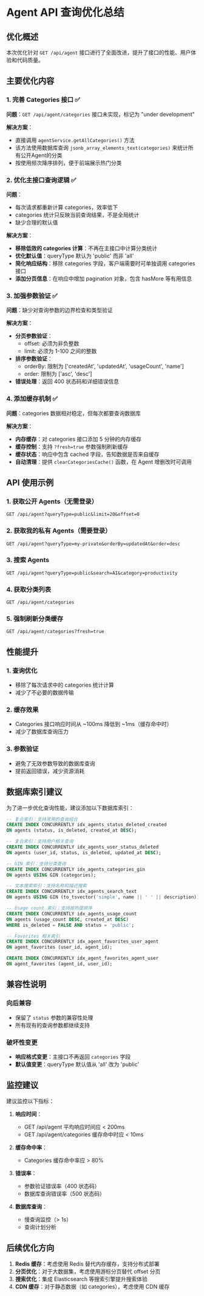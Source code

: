 # Agent API 查询优化总结

## 优化概述

本次优化针对 `GET /api/agent` 接口进行了全面改进，提升了接口的性能、用户体验和代码质量。

## 主要优化内容

### 1. 完善 Categories 接口 ✅

**问题**：`GET /api/agent/categories` 接口未实现，标记为 "under development"

**解决方案**：
- 直接调用 `agentService.getAllCategories()` 方法
- 该方法使用数据库查询 `jsonb_array_elements_text(categories)` 来统计所有公开Agent的分类
- 按使用频次降序排列，便于前端展示热门分类

### 2. 优化主接口查询逻辑 ✅

**问题**：
- 每次请求都重新计算 categories，效率低下
- categories 统计只反映当前查询结果，不是全局统计
- 缺少合理的默认值

**解决方案**：
- **移除低效的 categories 计算**：不再在主接口中计算分类统计
- **优化默认值**：queryType 默认为 'public' 而非 'all'
- **简化响应结构**：移除 categories 字段，客户端需要时可单独调用 categories 接口
- **添加分页信息**：在响应中增加 pagination 对象，包含 hasMore 等有用信息

### 3. 加强参数验证 ✅

**问题**：缺少对查询参数的边界检查和类型验证

**解决方案**：
- **分页参数验证**：
  - offset: 必须为非负整数
  - limit: 必须为 1-100 之间的整数
- **排序参数验证**：
  - orderBy: 限制为 ['createdAt', 'updatedAt', 'usageCount', 'name']
  - order: 限制为 ['asc', 'desc']
- **错误处理**：返回 400 状态码和详细错误信息

### 4. 添加缓存机制 ✅

**问题**：categories 数据相对稳定，但每次都要查询数据库

**解决方案**：
- **内存缓存**：对 categories 接口添加 5 分钟的内存缓存
- **缓存控制**：支持 `?fresh=true` 参数强制刷新缓存
- **缓存状态**：响应中包含 cached 字段，告知数据是否来自缓存
- **自动清理**：提供 `clearCategoriesCache()` 函数，在 Agent 增删改时可调用

## API 使用示例

### 1. 获取公开 Agents（无需登录）
```http
GET /api/agent?queryType=public&limit=20&offset=0
```

### 2. 获取我的私有 Agents（需要登录）
```http
GET /api/agent?queryType=my-private&orderBy=updatedAt&order=desc
```

### 3. 搜索 Agents
```http
GET /api/agent?queryType=public&search=AI&category=productivity
```

### 4. 获取分类列表
```http
GET /api/agent/categories
```

### 5. 强制刷新分类缓存
```http
GET /api/agent/categories?fresh=true
```

## 性能提升

### 1. 查询优化
- 移除了每次请求中的 categories 统计计算
- 减少了不必要的数据传输

### 2. 缓存效果
- Categories 接口响应时间从 ~100ms 降低到 ~1ms（缓存命中时）
- 减少了数据库查询压力

### 3. 参数验证
- 避免了无效参数导致的数据库查询
- 提前返回错误，减少资源消耗

## 数据库索引建议

为了进一步优化查询性能，建议添加以下数据库索引：

```sql
-- 复合索引：支持常用的查询组合
CREATE INDEX CONCURRENTLY idx_agents_status_deleted_created 
ON agents (status, is_deleted, created_at DESC);

-- 复合索引：支持用户相关查询
CREATE INDEX CONCURRENTLY idx_agents_user_status_deleted 
ON agents (user_id, status, is_deleted, updated_at DESC);

-- GIN 索引：支持分类查询
CREATE INDEX CONCURRENTLY idx_agents_categories_gin 
ON agents USING GIN (categories);

-- 文本搜索索引：支持名称和描述搜索
CREATE INDEX CONCURRENTLY idx_agents_search_text 
ON agents USING GIN (to_tsvector('simple', name || ' ' || description));

-- Usage count 索引：支持按热度排序
CREATE INDEX CONCURRENTLY idx_agents_usage_count 
ON agents (usage_count DESC, created_at DESC) 
WHERE is_deleted = FALSE AND status = 'public';

-- Favorites 相关索引
CREATE INDEX CONCURRENTLY idx_agent_favorites_user_agent 
ON agent_favorites (user_id, agent_id);

CREATE INDEX CONCURRENTLY idx_agent_favorites_agent_user 
ON agent_favorites (agent_id, user_id);
```

## 兼容性说明

### 向后兼容
- 保留了 `status` 参数的兼容性处理
- 所有现有的查询参数都继续支持

### 破坏性变更
- **响应格式变更**：主接口不再返回 `categories` 字段
- **默认值变更**：queryType 默认值从 'all' 改为 'public'

## 监控建议

建议监控以下指标：

1. **响应时间**：
   - GET /api/agent 平均响应时间应 < 200ms
   - GET /api/agent/categories 缓存命中时应 < 10ms

2. **缓存命中率**：
   - Categories 缓存命中率应 > 80%

3. **错误率**：
   - 参数验证错误率（400 状态码）
   - 数据库查询错误率（500 状态码）

4. **数据库查询**：
   - 慢查询监控（> 1s）
   - 查询计划分析

## 后续优化方向

1. **Redis 缓存**：考虑使用 Redis 替代内存缓存，支持分布式部署
2. **分页优化**：对于大数据集，考虑使用游标分页替代 offset 分页
3. **搜索优化**：集成 Elasticsearch 等搜索引擎提升搜索体验
4. **CDN 缓存**：对于静态数据（如 categories），考虑使用 CDN 缓存